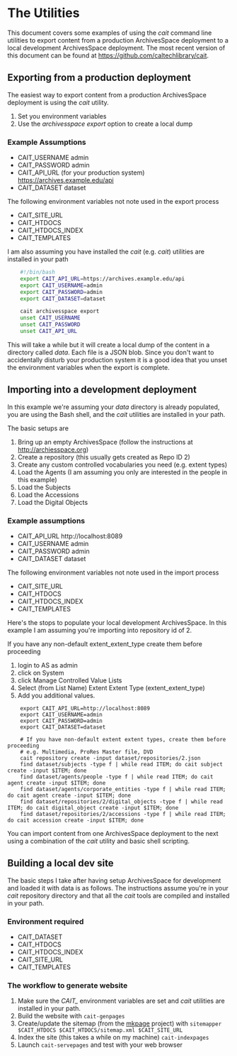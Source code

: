 
# The Utilities

This document covers some examples of using the _cait_ command line utilities to export content from a production ArchivesSpace deployment to a local development ArchivesSpace deployment.  The most recent version of this document can be found at https://github.com/caltechlibrary/cait.


## Exporting from a production deployment

The easiest way to export content from a production ArchivesSpace deployment is using the _cait_ utility.

1. Set you environment variables
2. Use the *archivesspace export* option to create a local dump

### Example Assumptions

+ CAIT_USERNAME admin
+ CAIT_PASSWORD admin
+ CAIT_API_URL (for your production system) https://archives.example.edu/api
+ CAIT_DATASET dataset

The following environment variables not note used in the export process

+ CAIT_SITE_URL
+ CAIT_HTDOCS
+ CAIT_HTDOCS_INDEX
+ CAIT_TEMPLATES

I am also assuming you have installed the *cait* (e.g. _cait_) utilities are installed in your path

```bash
    #!/bin/bash
    export CAIT_API_URL=https://archives.example.edu/api
    export CAIT_USERNAME=admin
    export CAIT_PASSWORD=admin
    export CAIT_DATASET=dataset

    cait archivesspace export
    unset CAIT_USERNAME
    unset CAIT_PASSWORD
    unset CAIT_API_URL
```

This will take a while but it will create a local dump of the content in a directory called *data*. Each file is a JSON blob.
Since you don't want to accidentally disturb your production system it is a good idea that you unset the environment variables
when the export is complete.

## Importing into a development deployment

In this example we're assuming your *data* directory is already populated, you are using the Bash shell,
and the _cait_ utilities are installed in your path.

The basic setups are

1. Bring up an empty ArchivesSpace (follow the instructions at http://archiesspace.org)
2. Create a repository (this usually gets created as Repo ID 2)
3. Create any custom controlled vocabularies you need (e.g. extent types)
4. Load the Agents (I am assuming you only are interested in the people in this example)
5. Load the Subjects
6. Load the Accessions
7. Load the Digital Objects

### Example assumptions

+ CAIT_API_URL http://localhost:8089
+ CAIT_USERNAME admin
+ CAIT_PASSWORD admin
+ CAIT_DATASET dataset

The following environment variables not note used in the import process

+ CAIT_SITE_URL
+ CAIT_HTDOCS
+ CAIT_HTDOCS_INDEX
+ CAIT_TEMPLATES

Here's the stops to populate your local development ArchivesSpace. In this example I am assuming you're importing
into repository id of 2.

If you have any non-default extent_extent_type create them before proceeding

1. login to AS as admin
2. click on System
3. click Manage Controlled Value Lists
4. Select (from List Name) Extent Extent Type (extent_extent_type)
5. Add you additional values.


```
    export CAIT_API_URL=http://localhost:8089
    export CAIT_USERNAME=admin
    export CAIT_PASSWORD=admin
    export CAIT_DATASET=dataset

    # If you have non-default extent extent types, create them before proceeding
    # e.g. Multimedia, ProRes Master file, DVD
    cait repository create -input dataset/repositories/2.json
    find dataset/subjects -type f | while read ITEM; do cait subject create -input $ITEM; done
    find dataset/agents/people -type f | while read ITEM; do cait agent create -input $ITEM; done
    find dataset/agents/corporate_entities -type f | while read ITEM; do cait agent create -input $ITEM; done
    find dataset/repositories/2/digital_objects -type f | while read ITEM; do cait digital_object create -input $ITEM; done
    find dataset/repositories/2/accessions -type f | while read ITEM; do cait accession create -input $ITEM; done
```



You can import content from one ArchivesSpace deployment to the next using a combination of the _cait_ utility and basic shell scripting.

## Building a local dev site

The basic steps I take after having setup ArchivesSpace for development and loaded it with data is as follows.
The instructions assume you're in your *cait* repository directory and that all the *cait* tools are compiled and
installed in your path.

### Environment required

+ CAIT_DATASET
+ CAIT_HTDOCS
+ CAIT_HTDOCS_INDEX
+ CAIT_SITE_URL
+ CAIT_TEMPLATES

### The workflow to generate website

1. Make sure the *CAIT_* environment variables are set and _cait_ utilities are installed in your path.
2. Build the website with `cait-genpages`
3. Create/update the sitemap (from the [mkpage](https://github.com/caltechlibrary/mkpage) project) with `sitemapper $CAIT_HTDOCS $CAIT_HTDOCS/sitemap.xml $CAIT_SITE_URL`
4. Index the site (this takes a while on my machine) `cait-indexpages`
5. Launch `cait-servepages` and test with your web browser
